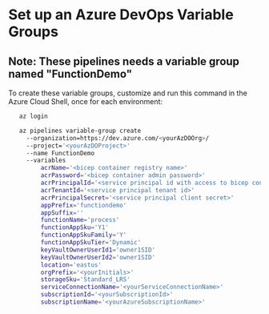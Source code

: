 # Set up an Azure DevOps Variable Groups

## Note: These pipelines needs a variable group named "FunctionDemo"

To create these variable groups, customize and run this command in the Azure Cloud Shell, once for each environment:

``` bash
   az login

   az pipelines variable-group create 
     --organization=https://dev.azure.com/<yourAzDOOrg>/ 
     --project='<yourAzDOProject>' 
     --name FunctionDemo 
     --variables 
         acrName='<bicep container registry name>'
         acrPassword='<bicep container admin password>'
         acrPrincipalId='<service principal id with access to bicep container registry>'
         acrTenantId='<service principal tenant id>'
         acrPrincipalSecret='<service principal client secret>'
         appPrefix='functiondemo' 
         appSuffix=''
         functionName='process'
         functionAppSku='Y1'
         functionAppSkuFamily='Y'
         functionAppSkuTier='Dynamic'
         keyVaultOwnerUserId1='owner1SID'
         keyVaultOwnerUserId2='owner1SID'
         location='eastus' 
         orgPrefix='<yourInitials>' 
         storageSku='Standard_LRS'
         serviceConnectionName='<yourServiceConnectionName>' 
         subscriptionId='<yourSubscriptionId>' 
         subscriptionName='<yourAzureSubscriptionName>' 
```
